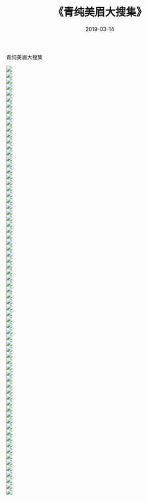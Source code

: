 ﻿---
layout: post
title:  《青纯美眉大搜集》
date:   2019-03-14
img: http://pic.660000.xyz/1:/唯美/2019/青纯美眉大搜集/000.jpg
categories: [美女, 清纯, 唯美]
---

青纯美眉大搜集

  ![](http://pic.660000.xyz/1:/唯美/2019/青纯美眉大搜集/001.jpg) <br> ![](http://pic.660000.xyz/1:/唯美/2019/青纯美眉大搜集/002.jpg) <br> ![](http://pic.660000.xyz/1:/唯美/2019/青纯美眉大搜集/003.jpg) <br> ![](http://pic.660000.xyz/1:/唯美/2019/青纯美眉大搜集/004.jpg) <br> ![](http://pic.660000.xyz/1:/唯美/2019/青纯美眉大搜集/005.jpg) <br> ![](http://pic.660000.xyz/1:/唯美/2019/青纯美眉大搜集/006.jpg) <br> ![](http://pic.660000.xyz/1:/唯美/2019/青纯美眉大搜集/007.jpg) <br> ![](http://pic.660000.xyz/1:/唯美/2019/青纯美眉大搜集/008.jpg) <br> ![](http://pic.660000.xyz/1:/唯美/2019/青纯美眉大搜集/009.jpg) <br> ![](http://pic.660000.xyz/1:/唯美/2019/青纯美眉大搜集/010.jpg) <br> ![](http://pic.660000.xyz/1:/唯美/2019/青纯美眉大搜集/011.jpg) <br> ![](http://pic.660000.xyz/1:/唯美/2019/青纯美眉大搜集/012.jpg) <br> ![](http://pic.660000.xyz/1:/唯美/2019/青纯美眉大搜集/013.jpg) <br> ![](http://pic.660000.xyz/1:/唯美/2019/青纯美眉大搜集/014.jpg) <br> ![](http://pic.660000.xyz/1:/唯美/2019/青纯美眉大搜集/015.jpg) <br> ![](http://pic.660000.xyz/1:/唯美/2019/青纯美眉大搜集/016.jpg) <br> ![](http://pic.660000.xyz/1:/唯美/2019/青纯美眉大搜集/017.jpg) <br> ![](http://pic.660000.xyz/1:/唯美/2019/青纯美眉大搜集/018.jpg) <br> ![](http://pic.660000.xyz/1:/唯美/2019/青纯美眉大搜集/019.jpg) <br> ![](http://pic.660000.xyz/1:/唯美/2019/青纯美眉大搜集/020.jpg) <br> ![](http://pic.660000.xyz/1:/唯美/2019/青纯美眉大搜集/021.jpg) <br> ![](http://pic.660000.xyz/1:/唯美/2019/青纯美眉大搜集/022.jpg) <br> ![](http://pic.660000.xyz/1:/唯美/2019/青纯美眉大搜集/023.jpg) <br> ![](http://pic.660000.xyz/1:/唯美/2019/青纯美眉大搜集/024.jpg) <br> ![](http://pic.660000.xyz/1:/唯美/2019/青纯美眉大搜集/025.jpg) <br> ![](http://pic.660000.xyz/1:/唯美/2019/青纯美眉大搜集/026.jpg) <br> ![](http://pic.660000.xyz/1:/唯美/2019/青纯美眉大搜集/027.jpg) <br> ![](http://pic.660000.xyz/1:/唯美/2019/青纯美眉大搜集/028.jpg) <br> ![](http://pic.660000.xyz/1:/唯美/2019/青纯美眉大搜集/029.jpg) <br> ![](http://pic.660000.xyz/1:/唯美/2019/青纯美眉大搜集/030.jpg) <br> ![](http://pic.660000.xyz/1:/唯美/2019/青纯美眉大搜集/031.jpg) <br> ![](http://pic.660000.xyz/1:/唯美/2019/青纯美眉大搜集/032.jpg) <br> ![](http://pic.660000.xyz/1:/唯美/2019/青纯美眉大搜集/033.jpg) <br> ![](http://pic.660000.xyz/1:/唯美/2019/青纯美眉大搜集/034.jpg) <br> ![](http://pic.660000.xyz/1:/唯美/2019/青纯美眉大搜集/035.jpg) <br> ![](http://pic.660000.xyz/1:/唯美/2019/青纯美眉大搜集/036.jpg) <br> ![](http://pic.660000.xyz/1:/唯美/2019/青纯美眉大搜集/037.jpg) <br> ![](http://pic.660000.xyz/1:/唯美/2019/青纯美眉大搜集/038.jpg) <br> ![](http://pic.660000.xyz/1:/唯美/2019/青纯美眉大搜集/039.jpg) <br> ![](http://pic.660000.xyz/1:/唯美/2019/青纯美眉大搜集/040.jpg) <br> ![](http://pic.660000.xyz/1:/唯美/2019/青纯美眉大搜集/041.jpg) <br> ![](http://pic.660000.xyz/1:/唯美/2019/青纯美眉大搜集/042.jpg) <br> ![](http://pic.660000.xyz/1:/唯美/2019/青纯美眉大搜集/043.jpg) <br> ![](http://pic.660000.xyz/1:/唯美/2019/青纯美眉大搜集/044.jpg) <br> ![](http://pic.660000.xyz/1:/唯美/2019/青纯美眉大搜集/045.jpg) <br> ![](http://pic.660000.xyz/1:/唯美/2019/青纯美眉大搜集/046.jpg) <br> ![](http://pic.660000.xyz/1:/唯美/2019/青纯美眉大搜集/047.jpg) <br> ![](http://pic.660000.xyz/1:/唯美/2019/青纯美眉大搜集/048.jpg) <br> ![](http://pic.660000.xyz/1:/唯美/2019/青纯美眉大搜集/049.jpg) <br> ![](http://pic.660000.xyz/1:/唯美/2019/青纯美眉大搜集/050.jpg) <br> ![](http://pic.660000.xyz/1:/唯美/2019/青纯美眉大搜集/051.jpg) <br> ![](http://pic.660000.xyz/1:/唯美/2019/青纯美眉大搜集/052.jpg) <br> ![](http://pic.660000.xyz/1:/唯美/2019/青纯美眉大搜集/053.jpg) <br> ![](http://pic.660000.xyz/1:/唯美/2019/青纯美眉大搜集/054.jpg) <br> ![](http://pic.660000.xyz/1:/唯美/2019/青纯美眉大搜集/055.jpg) <br> ![](http://pic.660000.xyz/1:/唯美/2019/青纯美眉大搜集/056.jpg) <br> ![](http://pic.660000.xyz/1:/唯美/2019/青纯美眉大搜集/057.jpg) <br> ![](http://pic.660000.xyz/1:/唯美/2019/青纯美眉大搜集/058.jpg) <br> ![](http://pic.660000.xyz/1:/唯美/2019/青纯美眉大搜集/059.jpg) <br> ![](http://pic.660000.xyz/1:/唯美/2019/青纯美眉大搜集/060.jpg) <br> ![](http://pic.660000.xyz/1:/唯美/2019/青纯美眉大搜集/061.jpg) <br> ![](http://pic.660000.xyz/1:/唯美/2019/青纯美眉大搜集/062.jpg) <br> ![](http://pic.660000.xyz/1:/唯美/2019/青纯美眉大搜集/063.jpg) <br> ![](http://pic.660000.xyz/1:/唯美/2019/青纯美眉大搜集/064.jpg) <br> ![](http://pic.660000.xyz/1:/唯美/2019/青纯美眉大搜集/065.jpg) <br> ![](http://pic.660000.xyz/1:/唯美/2019/青纯美眉大搜集/066.jpg) <br> ![](http://pic.660000.xyz/1:/唯美/2019/青纯美眉大搜集/067.jpg) <br> ![](http://pic.660000.xyz/1:/唯美/2019/青纯美眉大搜集/068.jpg) <br> ![](http://pic.660000.xyz/1:/唯美/2019/青纯美眉大搜集/069.jpg) <br> ![](http://pic.660000.xyz/1:/唯美/2019/青纯美眉大搜集/070.jpg) <br> ![](http://pic.660000.xyz/1:/唯美/2019/青纯美眉大搜集/071.jpg) <br> ![](http://pic.660000.xyz/1:/唯美/2019/青纯美眉大搜集/072.jpg) <br>